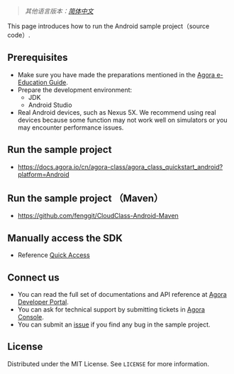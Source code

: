 ﻿> *其他语言版本：[简体中文](README.zh.md)*

This page introduces how to run the Android sample project（source code）.

## Prerequisites 

- Make sure you have made the preparations mentioned in the [Agora e-Education Guide](https://github.com/AgoraIO-Usecase/eEducation).
- Prepare the development environment:
  - JDK
  - Android Studio
- Real Android devices, such as Nexus 5X. We recommend using real devices because some function may not work well on simulators or you may encounter performance issues.

## Run the sample project

- https://docs.agora.io/cn/agora-class/agora_class_quickstart_android?platform=Android

## Run the sample project （Maven）
- https://github.com/fenggit/CloudClass-Android-Maven

## Manually access the SDK
- Reference [Quick Access](https://docs.agora.io/en/agora-class/agora_class_quickstart_android?platform=Android)

## Connect us

- You can read the full set of documentations and API reference at [Agora Developer Portal](https://docs.agora.io/en/).
- You can ask for technical support by submitting tickets in [Agora Console](https://dashboard.agora.io/). 
- You can submit an [issue](https://github.com/AgoraIO-Usecase/eEducation/issues) if you find any bug in the sample project. 

## License

Distributed under the MIT License. See `LICENSE` for more information.

